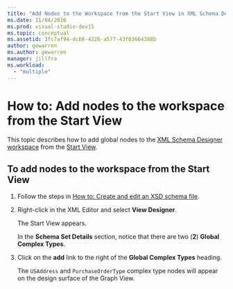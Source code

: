```yaml
---
title: "Add Nodes to the Workspace from the Start View in XML Schema Designer"
ms.date: 11/04/2016
ms.prod: visual-studio-dev15
ms.topic: conceptual
ms.assetid: 3fc7af94-dcb8-4226-a577-43f03664388b
author: gewarren
ms.author: gewarren
manager: jillfra
ms.workload:
  - "multiple"
---
```

# How to: Add nodes to the workspace from the Start View

This topic describes how to add global nodes to the [XML Schema Designer workspace](../xml-tools/xml-schema-designer-workspace.md) from the [Start View](../xml-tools/start-view.md).

## To add nodes to the workspace from the Start View

1.  Follow the steps in [How to: Create and edit an XSD schema file](../xml-tools/how-to-create-and-edit-an-xsd-schema-file.md).

2.  Right-click in the XML Editor and select **View Designer**.

     The Start View appears.

     In the **Schema Set Details** section, notice that there are two (**2**) **Global Complex Types**.

3.  Click on the **add** link to the right of the **Global Complex Types** heading.

     The `USAddress` and `PurchaseOrderType` complex type nodes will appear on the design surface of the Graph View.